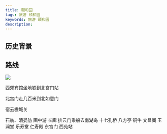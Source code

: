 ```yaml
---
title: 颐和园
tags: 旅游 颐和园
keywords: 旅游 颐和园
description:
---
```



## 历史背景

## 路线

![](./yiheyuan_1.png)

西郊宾馆坐地铁到北宫门站

北宫门走几百米到北如意门

宿云檐城关

石舫、清晏舫
画中游
长廊
排云门乘船去南湖岛
十七孔桥
八方亭
铜牛
文昌阁
玉澜堂
乐寿堂
仁寿殿
东宫门
西苑站


